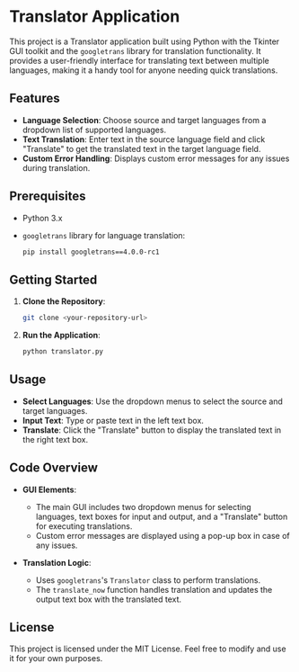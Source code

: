 # **Translator Application**

This project is a Translator application built using Python with the Tkinter GUI toolkit and the `googletrans` library for translation functionality. It provides a user-friendly interface for translating text between multiple languages, making it a handy tool for anyone needing quick translations.

## **Features**

- **Language Selection**: Choose source and target languages from a dropdown list of supported languages.
- **Text Translation**: Enter text in the source language field and click "Translate" to get the translated text in the target language field.
- **Custom Error Handling**: Displays custom error messages for any issues during translation.

## **Prerequisites**

- Python 3.x
- `googletrans` library for language translation:
  
    ```bash
    pip install googletrans==4.0.0-rc1
    ```

## **Getting Started**

1. **Clone the Repository**:

    ```bash
    git clone <your-repository-url>
    ```

2. **Run the Application**:

    ```bash
    python translator.py
    ```

## **Usage**

- **Select Languages**: Use the dropdown menus to select the source and target languages.
- **Input Text**: Type or paste text in the left text box.
- **Translate**: Click the "Translate" button to display the translated text in the right text box.

## **Code Overview**

- **GUI Elements**:
  - The main GUI includes two dropdown menus for selecting languages, text boxes for input and output, and a "Translate" button for executing translations.
  - Custom error messages are displayed using a pop-up box in case of any issues.

- **Translation Logic**:
  - Uses `googletrans`'s `Translator` class to perform translations.
  - The `translate_now` function handles translation and updates the output text box with the translated text.

## **License**

This project is licensed under the MIT License. Feel free to modify and use it for your own purposes.
